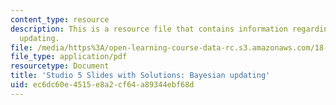 ```yaml
---
content_type: resource
description: This is a resource file that contains information regarding bayesian
  updating.
file: /media/https%3A/open-learning-course-data-rc.s3.amazonaws.com/18-05-introduction-to-probability-and-statistics-spring-2014/ec6dc60e4515e8a2cf64a89344ebf68d_MIT18_05S14_studio5slides.pdf
file_type: application/pdf
resourcetype: Document
title: 'Studio 5 Slides with Solutions: Bayesian updating'
uid: ec6dc60e-4515-e8a2-cf64-a89344ebf68d
---
```

